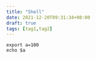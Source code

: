 ```yaml
---
title: "Shell"
date: 2021-12-20T09:31:34+08:00
draft: true
tags: [tag1,tag2]
---
```


```shell
export a=100
echo $a
```